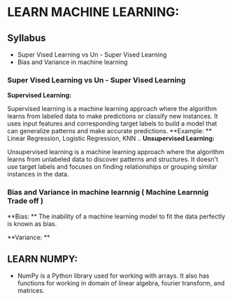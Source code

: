 # LEARN MACHINE LEARNING:
## Syllabus
  - Super Vised Learning vs Un - Super Vised Learning
  - Bias and Variance in machine learning
### Super Vised Learning vs Un - Super Vised Learning

**Supervised Learning:**

Supervised learning is a machine learning approach where the algorithm learns from labeled data to make predictions or classify new instances. It uses input features and corresponding target labels to build a model that can generalize patterns and make accurate predictions.
**Example: ** Linear Regression, Logistic Regression, KNN ..
**Unsupervised Learning:**

Unsupervised learning is a machine learning approach where the algorithm learns from unlabeled data to discover patterns and structures. It doesn't use target labels and focuses on finding relationships or grouping similar instances in the data.

### Bias and Variance in machine learnnig ( Machine Learnnig Trade off )

**Bias: **
The inability of a machine learning model to fit the data perfectly is known as bias.
  
**Variance: **

## LEARN NUMPY:
- NumPy is a Python library used for working with arrays. It also has functions for working in domain of linear algebra, fourier transform, and matrices.







